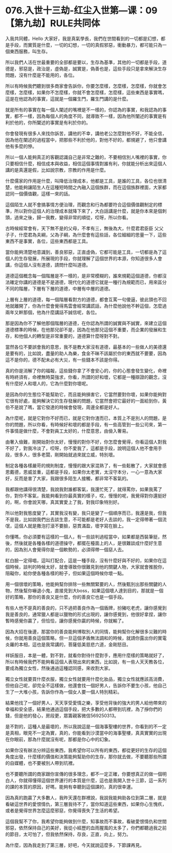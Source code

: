 # 076.入世十三劫-红尘入世第—课：09【第九劫】RULE共同体

入我共同體，Hello 大家好，我是真氣學長，我們在世間看到的一切都是幻想，都是手段，而實質是什麼，一切的幻想，一切的真假邪惡，衝動暴力，都可能只為一個東西服務，叫生存。

所以我們人活在世最重要的全部都是要以，生存為基準，其他的一切都是手段，道德是，邪惡是，政治是，虛偽是，誠實是，偽善也是，這些手段只是拿來解決生存問題，沒有什麼是不能用的，各位。

所以有時候我們聽到很多商家會告訴你，你要怎麼樣，怎麼樣，怎麼樣，你就會怎麼樣，怎麼樣，如果你不怎麼樣，你就不會怎麼樣，怎麼樣，這些東西是事實嗎，這是在他認為的事實，這就是一個羅生門，羅生門講的是什麼。

就是所有的事實在每一個人闡述的嘴裡是不一樣的，你認為的事實，和我認為的事實，都不一樣，因為每個人的角度不同，就導致不一樣，因為他所闡述的事實是有利於他的，你所闡述的事實是有利於你的。

你會發現有很多人來找你訴苦，講他的不幸，講他老公怎麼對他不好，不能全信，因為他在闡述的過程當中，把那些不利於他的，對他不好的，都規避了，他只會講他有多麼的慘。

所以一個人能夠真正的客觀認識自己是非常之難的，不要相信別人嘴裡的事實，你只要相信什麼，相信成本與收益，相信這個事情對誰有利，你就能分析出來這個人講的是真還是假，比如說宗教，宗教的作用是什麼。

什麼儒家的作用是什麼，叫降低治理成本，他都是工具，是誰的工具，各位也很清楚，他能夠讓陌生人在這種短時間之內融入這個族群，而在這個族群裡面，大家都認同一個價值觀，這樣一來的話。

這個陌生人就不會搞事情方便治理，而觀念和行為都要符合這個價值觀制定的標準，所以對你這個人的治理成本就降下來了，大白話講是什麼，就是你本來是個刺頭，過來之後，歸一我教，變得非常的順從，哎呀，所以你看。

古時候經常會有，天下無不是的父母，不孝有三，無後為大，什麼君君臣臣 父父子子，什麼君為夫綱，父為子綱，為什麼會有這些話，各位細細的思量一下，這些東西不是事實，各位，這些東西都是工具。

當你能夠清楚地意識到，善良邪惡，正直虛偽，它都可能是工具，一切都是為了這個人的生存發展，所展現的手段，你就理解了這個世界的本源，你知道很多人會講，你這個人沒有道德，請問什麼叫道德。

道德這個概念每一個階層是不一樣的，是非常模糊的，誰來規範這個道德，你都沒法確定你講的道德是不是道德，現代化的道德它就是一種行為規範而已，用來區分不同的階層，下層有下層的道德，中層有中層的道德。

上層有上層的道德，每一個階層看對方的道德，都會互罵一句傻逼，彼此頭也不回地就離開了，你為什麼會覺得馬雲會經常講謊話，為什麼他說他不幹這個，怎麼過兩年又幹那個，他為什麼講話不誠信呢，各位。

那是因為你不了解他那個階層的道德，在你認為所謂的誠實與不誠實，來建立這個道德標準的時候，在他那兒卻不是，因為在他那兒這個不重要，而企業的發展和生存，和他個人的轉型是非常重要的，道德算什麼呀對不對。

當然各位不要誤會我的意思，我不是教大家沒有道德，最基本的一些做人的美德還是要有的，比如說，盡量的助人為樂，食金不昧不該屬於你的東西就不要要，因為這不是你的，德不配未必有大災，有一些錢本不該是你得。

真的你是消解了你的福報，這些錢你拿了不會安心的，你的心態會發生變化，命裡有時終須有，命裡無時莫強求，你看，所謂的好和壞，它都是一種辯證的觀念，沒有什麼好人和壞人的，它為什麼對你壞呢。

是因為你的生態位不能幫助它，而且能夠損害它，它當然要對你壞，如果你能夠對它很有好處，能夠解決它的生存發展的問題，它當然會把它最好的一面給到你，黃伯不是說了嗎，當它發達的時候會發現，周邊全都是好人。

為什麼呢，就是它對你不好而已，就是它對你渣而已，本質上不是別人的問題，是你的問題，所以你看，有時候好和壞的都是手段，有一些高管到一些公司來，第一件事情是做什麼，不會對員工太好的，什麼意思，由儉入奢易。

由奢入儉難，剛開始對你太好，慢慢的對你不好，你怎麼會覺得，你看這個人對我不好了，對我冷淡了，哎呀，你不愛我了，這都是手段，說明這個人他不會用手段，很多人，很多老闆，剛開始就過來就立威，特別壞。

制定各種各樣嚴苛的規則制度，慢慢的跟大家混熟了，有一些鬆散了，大家就會感恩戴德，恩威並重，這都是手段，如果你太老實，太沒守本分，一心一意為大家好，反而是害了大家，我跟很多陌生人接觸，都非常不客氣的。

我都跟他講得很清楚，我說我對誰都客氣，我還忙死了，就得罵你，如果我罵了你，對你不客氣，我能夠看到你最真實的樣子，哎，慢慢的呢，我覺得對你還挺好的，啊，你會說天哪，真其實愛上了我，對我印象特別好。

所以他對我態度變了，其實我沒有變，我只是變了一個順序而已，我還是我，但我不是我，比如說我們出去談生意，不可能都是老好人去談的，我一定得帶著一個流氓，這個人就是撒泡打滾不要臉，惡貫滿盈，壞字寫在臉上。

你懂嗎，你必須要有這樣的一個人，有一些談判過程當中，如果都是西裝筆挺，然後，然後就是各種各樣的道德操守，都擺在檯面上的人，是很難談成什麼好生意的，因為別人會覺得你是一個軟勢的，必須得帶一個惡人去。

紅白臉一定得唱，這叫打配合，這是一種手段，沒有什麼好與不好的，如果你在這個時候，談判的時候太好，就會導致你很難見到他的關鍵人物，大家就會推脫你，阻礙你，給你使各種各樣的盼子，但如果這個時候你壞一點。

用一個很壞的策略，他能夠幫你排除一些無關緊要的人，然後甄別出那些關鍵的人物，然後幫你嚇退小鬼，直接見到大boss，如果這個壞人達到目的，那就是一個好的策略，那你的善良又是什麼，你的善良它也是一個手段。

有些人他不是真的善良的，只不過把善良作為一個盾牌，扮豬吃老虎，讓你感覺到我是善良的，通常獵人都是以獵物的形式出現的，讓你感覺到，他很好拿捏，讓你暫時感覺你贏了，但恰恰，讓你感覺你贏的時候，你就輸了。

因為大招在後邊，那當你的善良能夠博取別人的同情，能夠幫你化解很多災難的時候，你就用善良這個策略，但一旦這個矛盾無法調和的時候，就請你露出你的實電炎羅的本相，這也是我常講的，菩薩低美慈悲六道，金剛怒目。

祥妖服目，本是一體，對不對，就看你對待什麼對手，應用什麼樣的策略就好了，所以有時候我們不能夠看這個人表現出來的東西，比如說，有一些人天天教各位，要成為獨立女性，然後通過這種認同感，來收割大家。

獨立女性就要買什麼衣服，獨立女性就要用什麼化妝品，獨立女性就應該高消費，但他自己呢，卻完全不這樣做，他還會找一個好男人，告訴你不要生小孩，他自己生了一大堆小孩，告訴你作為一個女人要一個人特別精彩。

結果他找了一個好男人，天天享受愛情之樂，享受他背後的強大的男人給他帶來的幸福和安全感，結果他通過這個手段，把大多數的人都帶到坑裡，為了掙你們的錢，但是他的發心，房段更，眾籌親客微信569250313。

是不對的，這種人是最壞的，所以我說這是一個海事聖樓的世界，你看到的不一定是真相，眼見不一定為實，真的，你能看到沙漠當中的海事聖樓，真真實實的出現在你眼前，那為什麼就沒有呢，那都是你心中的幻象。

如果你沒有辦法分辨這些東西，我希望你可以所有的東西，都從更好的生存的這個角度出發，什麼樣的價值和決策能夠幫助你的生存，那你就去做，不要聽那些所謂的自媒體，也不要被別人帶到坑裡。

也不要聽所謂的商家跟你宣傳的很多理念，都不一定正確，你要想真正的做一個明白人，你就得懂得這個世界運行的本質是什麼，這也是我開入世十三節，這一系列的課的本質的原因，好嗎，能夠有幸聽到這個課的，真的很幸運。

因為真的跑贏了大多數人，我昨天還在群裡說，我說我能夠助各位到第二層，就是看破這世界的愛恨情仇，第三層我待不了，當你知道這些東西，如果你心生愧疚，或者是覺得世界怎麼這麼邪惡，你覺得喪失了生活的希望。

這個我幫不了你，我希望你能夠做到什麼，知事故而不事故，看破愛恨情仇和世間邪惡，依然保持自己的美好，我從小經歷的血雨腥風的太多了，你們都聽過我之前的節目，太可怕了，但我依然保持，存良，正直，向上，努力。

為什麼，因為我走到了第三層，好吧，今天就說這麼多，下節課再見。